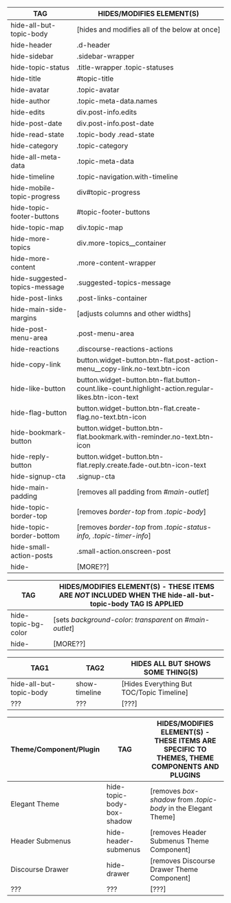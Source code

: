 <table>
<thead>
<tr>
<th>TAG</th>
<th>HIDES/MODIFIES ELEMENT(S)</th>
</tr>
</thead>
<tbody>
<tr>
<td>hide-all-but-topic-body</td>
<td>[hides and modifies all of the below at once]</td>
</tr>
<tr>
<td>hide-header</td>
<td>.d-header</td>
</tr>
<tr>
<td>hide-sidebar</td>
<td>.sidebar-wrapper</td>
</tr>
<tr>
<td>hide-topic-status</td>
<td>.title-wrapper .topic-statuses</td>
</tr>
<tr>
<td>hide-title</td>
<td>#topic-title</td>
</tr>
<tr>
<td>hide-avatar</td>
<td>.topic-avatar</td>
</tr>
<tr>
<td>hide-author</td>
<td>.topic-meta-data.names</td>
</tr>
<tr>
<td>hide-edits</td>
<td>div.post-info.edits</td>
</tr>
<tr>
<td>hide-post-date</td>
<td>div.post-info.post-date</td>
</tr>
<tr>
<td>hide-read-state</td>
<td>.topic-body .read-state</td>
</tr>
<tr>
<td>hide-category</td>
<td>.topic-category</td>
</tr>
<tr>
<td>hide-all-meta-data</td>
<td>.topic-meta-data</td>
</tr>
<tr>
<td>hide-timeline</td>
<td>.topic-navigation.with-timeline</td>
</tr>
<tr>
<td>hide-mobile-topic-progress</td>
<td>div#topic-progress</td>
</tr>
<tr>
<td>hide-topic-footer-buttons</td>
<td>#topic-footer-buttons</td>
</tr>
<tr>
<td>hide-topic-map</td>
<td>div.topic-map</td>
</tr>
<tr>
<td>hide-more-topics</td>
<td>div.more-topics__container</td>
</tr>
<tr>
<td>hide-more-content</td>
<td>.more-content-wrapper</td>
</tr>
<tr>
<td>hide-suggested-topics-message</td>
<td>.suggested-topics-message</td>
</tr>
<tr>
<td>hide-post-links</td>
<td>.post-links-container</td>
</tr>
<tr>
<td>hide-main-side-margins</td>
<td>[adjusts columns and other widths]</td>
</tr>
<tr>
<td>hide-post-menu-area</td>
<td>.post-menu-area</td>
</tr>
<tr>
<td>hide-reactions</td>
<td>.discourse-reactions-actions</td>
</tr>
<tr>
<td>hide-copy-link</td>
<td>button.widget-button.btn-flat.post-action-menu__copy-link.no-text.btn-icon</td>
</tr>
<tr>
<td>hide-like-button</td>
<td>button.widget-button.btn-flat.button-count.like-count.highlight-action.regular-likes.btn-icon-text</td>
</tr>
<tr>
<td>hide-flag-button</td>
<td>button.widget-button.btn-flat.create-flag.no-text.btn-icon</td>
</tr>
<tr>
<td>hide-bookmark-button</td>
<td>button.widget-button.btn-flat.bookmark.with-reminder.no-text.btn-icon</td>
</tr>
<tr>
<td>hide-reply-button</td>
<td>button.widget-button.btn-flat.reply.create.fade-out.btn-icon-text</td>
</tr>
<tr>
<td>hide-signup-cta</td>
<td>.signup-cta</td>
</tr>
<tr>
<td>hide-main-padding</td>
<td>[removes all padding from <em>#main-outlet</em>]</td>
</tr>
<tr>
<td>hide-topic-border-top</td>
<td>[removes <em>border-top</em> from <em>.topic-body</em>]</td>
</tr>
<tr>
<td>hide-topic-border-bottom</td>
<td>[removes <em>border-top</em> from <em>.topic-status-info, .topic-timer-info</em>]</td>
</tr>
<tr>
<td>hide-small-action-posts</td>
<td>.small-action.onscreen-post</td>
</tr>
<tr>
<td>hide-</td>
<td>[MORE??]</td>
</tr>
</tbody>
</table>

  
<table>
<thead>
<tr>
<th>TAG</th>
<th>HIDES/MODIFIES ELEMENT(S) - THESE ITEMS ARE <em>NOT</em> INCLUDED WHEN THE hide-all-but-topic-body TAG IS APPLIED</th>
</tr>
</thead>
<tbody>
<tr>
<td>hide-topic-bg-color</td>
<td>[sets <em>background-color: transparent</em> on <em>#main-outlet</em>]</td>
</tr>
<tr>
<td>hide-</td>
<td>[MORE??]</td>
</tr>
</tbody>
</table>

  
<table>
<thead>
<tr>
<th>TAG1</th>
<th>TAG2</th>
<th>HIDES ALL BUT SHOWS SOME THING(S)</th>
</tr>
</thead>
<tbody>
<tr>
<td>hide-all-but-topic-body</td>
<td>show-timeline</td>
<td>[Hides Everything But TOC/Topic Timeline]</td>
</tr>
<tr>
<td>???</td>
<td>???</td>
<td>[???]</td>
</tr>
</tbody>
</table>

  
<table>
<thead>
<tr>
<th>Theme/Component/Plugin</th>
<th>TAG</th>
<th>HIDES/MODIFIES ELEMENT(S) - THESE ITEMS ARE SPECIFIC TO THEMES, THEME COMPONENTS AND PLUGINS</th>
</tr>
</thead>
<tbody>
<tr>
<td>Elegant Theme</td>
<td>hide-topic-body-box-shadow</td>
<td>[removes <em>box-shadow</em> from <em>.topic-body</em> in the Elegant Theme]</td>
</tr>
<tr>
<td>Header Submenus</td>
<td>hide-header-submenus</td>
<td>[removes Header Submenus Theme Component]</td>
</tr>
<tr>
<td>Discourse Drawer</td>
<td>hide-drawer</td>
<td>[removes Discourse Drawer Theme Component]</td>
</tr>
<tr>
<td>???</td>
<td>???</td>
<td>[???]</td>
</tr>
</tbody>
</table>

